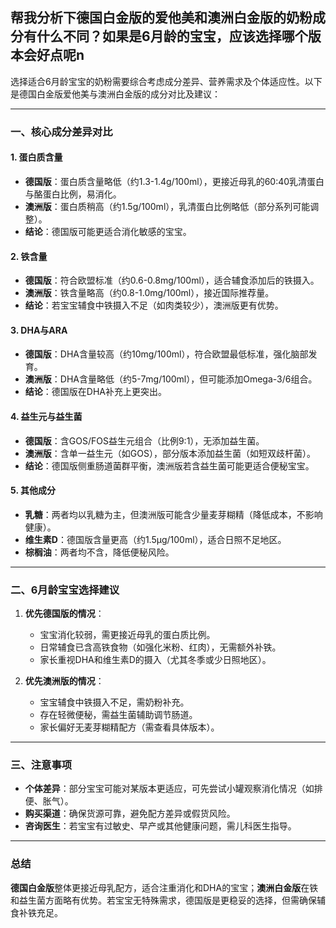 ## 帮我分析下德国白金版的爱他美和澳洲白金版的奶粉成分有什么不同？如果是6月龄的宝宝，应该选择哪个版本会好点呢n
选择适合6月龄宝宝的奶粉需要综合考虑成分差异、营养需求及个体适应性。以下是德国白金版爱他美与澳洲白金版的成分对比及建议：

---

### **一、核心成分差异对比**
#### 1. **蛋白质含量**  
- **德国版**：蛋白质含量略低（约1.3-1.4g/100ml），更接近母乳的60:40乳清蛋白与酪蛋白比例，易消化。  
- **澳洲版**：蛋白质稍高（约1.5g/100ml），乳清蛋白比例略低（部分系列可能调整）。  
- **结论**：德国版可能更适合消化敏感的宝宝。

#### 2. **铁含量**  
- **德国版**：符合欧盟标准（约0.6-0.8mg/100ml），适合辅食添加后的铁摄入。  
- **澳洲版**：铁含量略高（约0.8-1.0mg/100ml），接近国际推荐量。  
- **结论**：若宝宝辅食中铁摄入不足（如肉类较少），澳洲版更有优势。

#### 3. **DHA与ARA**  
- **德国版**：DHA含量较高（约10mg/100ml），符合欧盟最低标准，强化脑部发育。  
- **澳洲版**：DHA含量略低（约5-7mg/100ml），但可能添加Omega-3/6组合。  
- **结论**：德国版在DHA补充上更突出。

#### 4. **益生元与益生菌**  
- **德国版**：含GOS/FOS益生元组合（比例9:1），无添加益生菌。  
- **澳洲版**：含单一益生元（如GOS），部分版本添加益生菌（如短双歧杆菌）。  
- **结论**：德国版侧重肠道菌群平衡，澳洲版若含益生菌可能更适合便秘宝宝。

#### 5. **其他成分**  
- **乳糖**：两者均以乳糖为主，但澳洲版可能含少量麦芽糊精（降低成本，不影响健康）。  
- **维生素D**：德国版含量更高（约1.5μg/100ml），适合日照不足地区。  
- **棕榈油**：两者均不含，降低便秘风险。

---

### **二、6月龄宝宝选择建议**
1. **优先德国版的情况**：  
   - 宝宝消化较弱，需更接近母乳的蛋白质比例。  
   - 日常辅食已含高铁食物（如强化米粉、红肉），无需额外补铁。  
   - 家长重视DHA和维生素D的摄入（尤其冬季或少日照地区）。

2. **优先澳洲版的情况**：  
   - 宝宝辅食中铁摄入不足，需奶粉补充。  
   - 存在轻微便秘，需益生菌辅助调节肠道。  
   - 家长偏好无麦芽糊精配方（需查看具体版本）。

---

### **三、注意事项**
- **个体差异**：部分宝宝可能对某版本更适应，可先尝试小罐观察消化情况（如排便、胀气）。  
- **购买渠道**：确保货源可靠，避免配方差异或假货风险。  
- **咨询医生**：若宝宝有过敏史、早产或其他健康问题，需儿科医生指导。

---

### **总结**  
**德国白金版**整体更接近母乳配方，适合注重消化和DHA的宝宝；**澳洲白金版**在铁和益生菌方面略有优势。若宝宝无特殊需求，德国版是更稳妥的选择，但需确保辅食补铁充足。